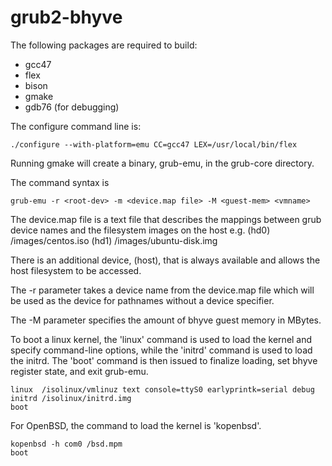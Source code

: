 grub2-bhyve
===========

The following packages are required to build:
* gcc47
* flex
* bison
* gmake
* gdb76 (for debugging)

The configure command line is:

    ./configure --with-platform=emu CC=gcc47 LEX=/usr/local/bin/flex

Running gmake will create a binary, grub-emu, in the grub-core directory.

The command syntax is

    grub-emu -r <root-dev> -m <device.map file> -M <guest-mem> <vmname>

The device.map file is a text file that describes the mappings between
grub device names and the filesystem images on the host e.g.
    (hd0)  /images/centos.iso
    (hd1)  /images/ubuntu-disk.img

There is an additional device, (host), that is always available and
allows the host filesystem to be accessed.

The -r parameter takes a device name from the device.map file which
will be used as the device for pathnames without a device specifier.

The -M parameter specifies the amount of bhyve guest memory in MBytes.

To boot a linux kernel, the 'linux' command is used to load the kernel
and specify command-line options, while the 'initrd' command is used
to load the initrd. The 'boot' command is then issued to finalize 
loading, set bhyve register state, and exit grub-emu.

    linux  /isolinux/vmlinuz text console=ttyS0 earlyprintk=serial debug
    initrd /isolinux/initrd.img
    boot

For OpenBSD, the command to load the kernel is 'kopenbsd'.

    kopenbsd -h com0 /bsd.mpm
    boot



